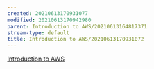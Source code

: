 ```yaml
---
created: 20210613170931077
modified: 20210613170942980
parent: Introduction to AWS/20210613164817371
stream-type: default
title: Introduction to AWS/20210613170931072
---
```

<a href="#Introduction%20to%20AWS" class="tc-tiddlylink tc-tiddlylink-resolves">Introduction to AWS</a>
